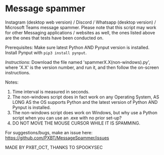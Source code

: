 # Message spammer
Instagram (desktop web version) / Discord / Whatsapp (desktop version) / Microsoft Teams message spammer.
Please note that this script may work for other Messaging applications / websites as well, the ones listed above are the ones that tests have been conducted on.

Prerequisites:
Make sure latest Python AND Pynput version is installed.
Install Pynput with 
`pip3 install pynput`.    


*Instructions*:
Download the file named 'spammerX.X(non-windows).py', where 'X.X' is the version number, and run it, and then follow the on-screen instructions.


Notes: 
1. Time interval is measured in seconds.
2. The non-windows script does in fact work on any Operating System, AS LONG AS the OS supports Python and the latest version of Python AND Pynput is installed.
3. The non-windows script does work on Windows, but why use a Python script when you can use an .exe with no prior set-up?
4. DO NOT MOVE THE MOUSE CURSOR WHILE IT IS SPAMMING.

For suggestions/bugs, make an issue here: https://github.com/PXBT/MessageSpammer/issues


MADE BY PXBT_OCT, THANKS TO SPOOKYSEC
